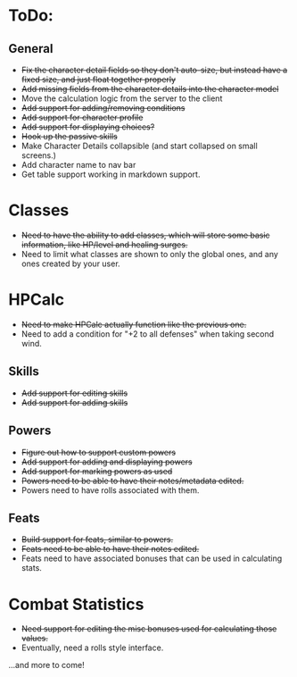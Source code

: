 # ToDo:

## General
* ~~Fix the character detail fields so they don't auto-size, but instead have a fixed size, and just float together properly~~
* ~~Add missing fields from the character details into the character model~~
* Move the calculation logic from the server to the client
* ~~Add support for adding/removing conditions~~
* ~~Add support for character profile~~
* ~~Add support for displaying choices?~~
* ~~Hook up the passive skills~~
* Make Character Details collapsible (and start collapsed on small screens.)
* Add character name to nav bar
* Get table support working in markdown support.

# Classes
* ~~Need to have the ability to add classes, which will store some basic information, like HP/level and healing surges.~~
* Need to limit what classes are shown to only the global ones, and any ones created by your user.

# HPCalc
* ~~Need to make HPCalc actually function like the previous one.~~
* Need to add a condition for "+2 to all defenses" when taking second wind.

## Skills
* ~~Add support for editing skills~~
* ~~Add support for adding skills~~

## Powers
* ~~Figure out how to support custom powers~~
* ~~Add support for adding and displaying powers~~
* ~~Add support for marking powers as used~~
* ~~Powers need to be able to have their notes/metadata edited.~~
* Powers need to have rolls associated with them.

## Feats
* ~~Build support for feats, similar to powers.~~
* ~~Feats need to be able to have their notes edited.~~
* Feats need to have associated bonuses that can be used in calculating stats.

# Combat Statistics
* ~~Need support for editing the misc bonuses used for calculating those values.~~
* Eventually, need a rolls style interface.

...and more to come!
